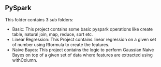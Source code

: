 ## PySpark

This folder contains 3 sub folders:

* Basic: This project contains some basic pyspark operations like create table, natural join, map, reduce, sort etc.
* Linear Regression: This Project contains linear regression on a given set of number using Rformula to create the features.
* Naive Bayes: This project contains the logic to perform Gaussian Naive Bayes on top of a given set of data where features are extracted using withColumn.
